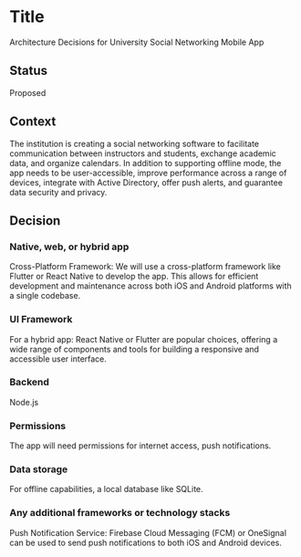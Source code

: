 # Title

Architecture Decisions for University Social Networking Mobile App

## Status

Proposed

## Context

The institution is creating a social networking software to facilitate communication between instructors and students, exchange academic data, and organize calendars. In addition to supporting offline mode, the app needs to be user-accessible, improve performance across a range of devices, integrate with Active Directory, offer push alerts, and guarantee data security and privacy.

## Decision

### Native, web, or hybrid app

Cross-Platform Framework: We will use a cross-platform framework like Flutter or React Native to develop the app. This allows for efficient development and maintenance across both iOS and Android platforms with a single codebase.

### UI Framework

For a hybrid app: React Native or Flutter are popular choices, offering a wide range of components and tools for building a responsive and accessible user interface.

### Backend

Node.js

### Permissions

The app will need permissions for internet access, push notifications.

### Data storage

For offline capabilities, a local database like SQLite.

### Any additional frameworks or technology stacks

Push Notification Service: Firebase Cloud Messaging (FCM) or OneSignal can be used to send push notifications to both iOS and Android devices.
